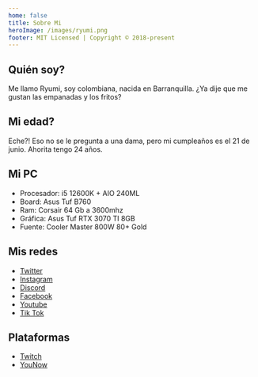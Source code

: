 ```yaml
---
home: false
title: Sobre Mi
heroImage: /images/ryumi.png
footer: MIT Licensed | Copyright © 2018-present
---
```


## Quién soy?

Me llamo Ryumi, soy colombiana, nacida en Barranquilla. ¿Ya dije que me gustan las empanadas y los fritos?

## Mi edad?

Eche?! Eso no se le pregunta a una dama, pero mi cumpleaños es el 21 de junio. Ahorita tengo 24 años.

## Mi PC

- Procesador: i5 12600K + AIO 240ML
- Board: Asus Tuf B760
- Ram: Corsair 64 Gb a 3600mhz
- Gráfica: Asus Tuf RTX 3070 TI 8GB
- Fuente: Cooler Master 800W 80+ Gold

## Mis redes

- [Twitter](https://twitter.com/RyumiVt)
- [Instagram](https://www.instagram.com/ryumivt/)
- [Discord](https://discord.com/invite/nfkrfe8s6k)
- [Facebook](https://www.facebook.com/RyumiiVT/)
- [Youtube](https://www.youtube.com/@RyumiVT)
- [Tik Tok](https://www.tiktok.com/@eltiktokderyumivt)

## Plataformas

- [Twitch](https://www.twitch.tv/ryumivt)
- [YouNow](https://www.younow.com/RyumiVT/)
